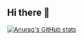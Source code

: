 ## Hi there 👋
[![Anurag's GitHub stats](https://github-readme-stats.vercel.app/api?username=Nulovrsis)](https://github.com/anuraghazra/github-readme-stats)
<!--
**Nulovrsis/nulovrsis** is a ✨ _special_ ✨ repository because its `README.md` (this file) appears on your GitHub profile.

Here are some ideas to get you started:

- 🔭 I’m currently working on ...
- 🌱 I’m currently learning ...
- 👯 I’m looking to collaborate on ...
- 🤔 I’m looking for help with ...
- 💬 Ask me about ...
- 📫 How to reach me: ...
- 😄 Pronouns: ...
- ⚡ Fun fact: ...
-->
